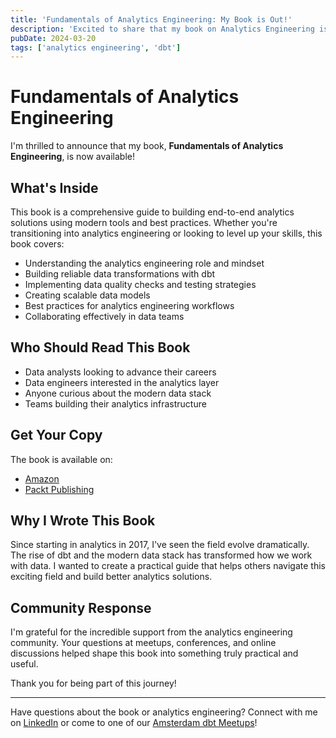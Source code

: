 ```yaml
---
title: 'Fundamentals of Analytics Engineering: My Book is Out!'
description: 'Excited to share that my book on Analytics Engineering is now available! Learn about building end-to-end analytics solutions with modern tools and best practices.'
pubDate: 2024-03-20
tags: ['analytics engineering', 'dbt']
---
```


# Fundamentals of Analytics Engineering

I'm thrilled to announce that my book, **Fundamentals of Analytics Engineering**, is now available!

## What's Inside

This book is a comprehensive guide to building end-to-end analytics solutions using modern tools and best practices. Whether you're transitioning into analytics engineering or looking to level up your skills, this book covers:

- Understanding the analytics engineering role and mindset
- Building reliable data transformations with dbt
- Implementing data quality checks and testing strategies
- Creating scalable data models
- Best practices for analytics engineering workflows
- Collaborating effectively in data teams

## Who Should Read This Book

- Data analysts looking to advance their careers
- Data engineers interested in the analytics layer
- Anyone curious about the modern data stack
- Teams building their analytics infrastructure

## Get Your Copy

The book is available on:
- [Amazon](https://www.amazon.com/author/jmperafan)
- [Packt Publishing](https://www.packtpub.com/en-gb/product/fundamentals-of-analytics-engineering-9781837636457)

## Why I Wrote This Book

Since starting in analytics in 2017, I've seen the field evolve dramatically. The rise of dbt and the modern data stack has transformed how we work with data. I wanted to create a practical guide that helps others navigate this exciting field and build better analytics solutions.

## Community Response

I'm grateful for the incredible support from the analytics engineering community. Your questions at meetups, conferences, and online discussions helped shape this book into something truly practical and useful.

Thank you for being part of this journey!

---

Have questions about the book or analytics engineering? Connect with me on [LinkedIn](https://www.linkedin.com/in/jmperafan/) or come to one of our [Amsterdam dbt Meetups](https://www.meetup.com/amsterdam-dbt-meetup/)!
